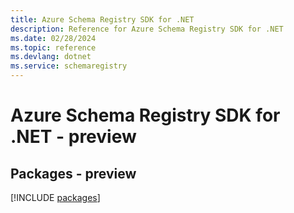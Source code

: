 ```yaml
---
title: Azure Schema Registry SDK for .NET
description: Reference for Azure Schema Registry SDK for .NET
ms.date: 02/28/2024
ms.topic: reference
ms.devlang: dotnet
ms.service: schemaregistry
---
```

# Azure Schema Registry SDK for .NET - preview
## Packages - preview
[!INCLUDE [packages](schema-registry-index.md)]